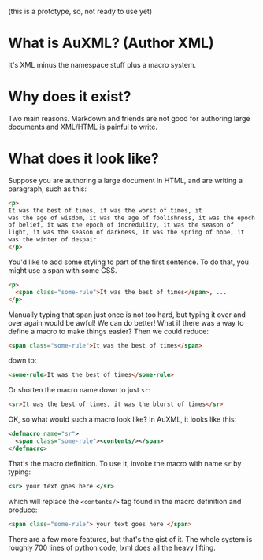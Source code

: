 (this is a prototype, so, not ready to use yet)  


# What is AuXML? (Author XML)

It's XML minus the namespace stuff plus a macro system.

# Why does it exist?

Two main reasons. Markdown and friends are not good for authoring
large documents and XML/HTML is painful to write.

# What does it look like?

Suppose you are authoring a large document in HTML, and are writing a
paragraph, such as this:

```html
<p>
It was the best of times, it was the worst of times, it
was the age of wisdom, it was the age of foolishness, it was the epoch
of belief, it was the epoch of incredulity, it was the season of
light, it was the season of darkness, it was the spring of hope, it
was the winter of despair.
</p>
```

You'd like to add some styling to part of the first sentence. To do
that, you might use a span with some CSS.

```html
<p>
  <span class="some-rule">It was the best of times</span>, ...
</p>
```

Manually typing that span just once is not too hard, but typing it
over and over again would be awful! We can do better! What if there
was a way to define a macro to make things easier? Then we could
reduce:

```html
<span class="some-rule">It was the best of times</span>
```

down to:

```html
<some-rule>It was the best of times</some-rule>
```

Or shorten the macro name down to just `sr`:

```html
<sr>It was the best of times, it was the blurst of times</sr>
```

OK, so what would such a macro look like? In AuXML, it looks like this:

```xml
<defmacro name="sr">
  <span class="some-rule"><contents/></span>
</defmacro>
```

That's the macro definition. To use it, invoke the macro with name
`sr` by typing:

```xml
<sr> your text goes here </sr>
```

which will replace the `<contents/>` tag found in the macro definition
and produce:

```html
<span class="some-rule"> your text goes here </span>
```

There are a few more features, but that's the gist of it.  The whole
system is roughly 700 lines of python code, lxml does all the heavy
lifting.





